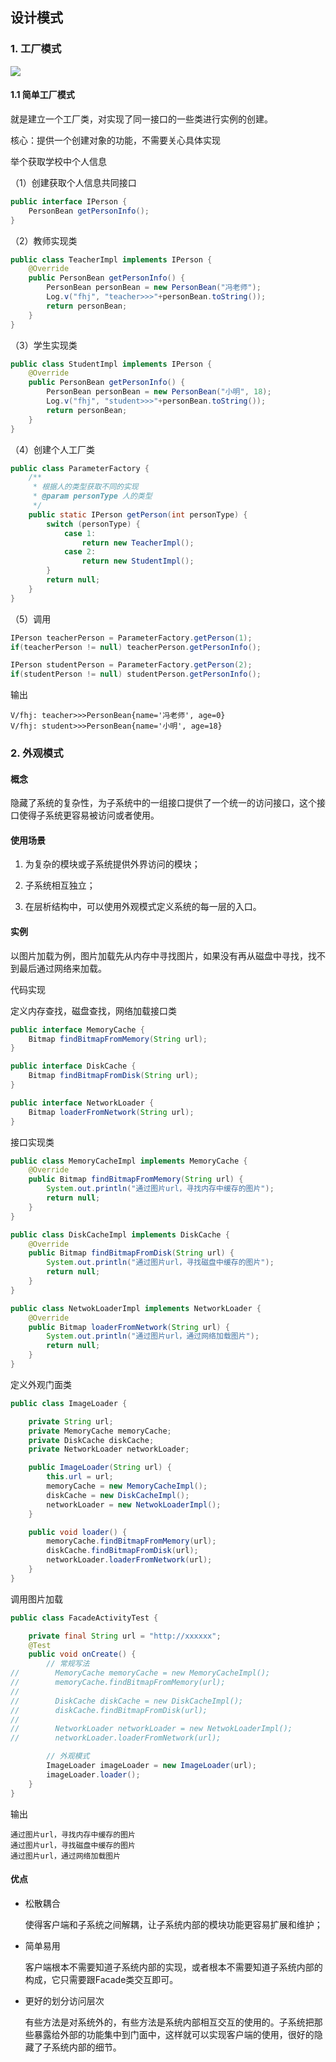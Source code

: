 ## 设计模式

### 1. 工厂模式

![](images/工厂模式.png)

#### 1.1 简单工厂模式

就是建立一个工厂类，对实现了同一接口的一些类进行实例的创建。

核心：提供一个创建对象的功能，不需要关心具体实现

举个获取学校中个人信息

（1）创建获取个人信息共同接口

```java
public interface IPerson {
    PersonBean getPersonInfo();
}
```

（2）教师实现类

```java
public class TeacherImpl implements IPerson {
    @Override
    public PersonBean getPersonInfo() {
        PersonBean personBean = new PersonBean("冯老师");
        Log.v("fhj", "teacher>>>"+personBean.toString());
        return personBean;
    }
}
```

（3）学生实现类

```java
public class StudentImpl implements IPerson {
    @Override
    public PersonBean getPersonInfo() {
        PersonBean personBean = new PersonBean("小明", 18);
        Log.v("fhj", "student>>>"+personBean.toString());
        return personBean;
    }
}
```

（4）创建个人工厂类

```java
public class ParameterFactory {
    /**
     * 根据人的类型获取不同的实现
     * @param personType 人的类型
     */
    public static IPerson getPerson(int personType) {
        switch (personType) {
            case 1:
                return new TeacherImpl();
            case 2:
                return new StudentImpl();
        }
        return null;
    }
}
```

（5）调用

```java
IPerson teacherPerson = ParameterFactory.getPerson(1);
if(teacherPerson != null) teacherPerson.getPersonInfo();

IPerson studentPerson = ParameterFactory.getPerson(2);
if(studentPerson != null) studentPerson.getPersonInfo();
```

输出

```
V/fhj: teacher>>>PersonBean{name='冯老师', age=0}
V/fhj: student>>>PersonBean{name='小明', age=18}
```

### 2. 外观模式

#### 概念

隐藏了系统的复杂性，为子系统中的一组接口提供了一个统一的访问接口，这个接口使得子系统更容易被访问或者使用。 

#### 使用场景

1. 为复杂的模块或子系统提供外界访问的模块；

2. 子系统相互独立；

3. 在层析结构中，可以使用外观模式定义系统的每一层的入口。

#### 实例

以图片加载为例，图片加载先从内存中寻找图片，如果没有再从磁盘中寻找，找不到最后通过网络来加载。

代码实现

定义内存查找，磁盘查找，网络加载接口类

```java
public interface MemoryCache {
    Bitmap findBitmapFromMemory(String url);
}

public interface DiskCache {
    Bitmap findBitmapFromDisk(String url);
}

public interface NetworkLoader {
    Bitmap loaderFromNetwork(String url);
}
```

接口实现类

```java
public class MemoryCacheImpl implements MemoryCache {
    @Override
    public Bitmap findBitmapFromMemory(String url) {
        System.out.println("通过图片url，寻找内存中缓存的图片");
        return null;
    }
}

public class DiskCacheImpl implements DiskCache {
    @Override
    public Bitmap findBitmapFromDisk(String url) {
        System.out.println("通过图片url，寻找磁盘中缓存的图片");
        return null;
    }
}

public class NetwokLoaderImpl implements NetworkLoader {
    @Override
    public Bitmap loaderFromNetwork(String url) {
        System.out.println("通过图片url，通过网络加载图片");
        return null;
    }
}
```

定义外观门面类

```java
public class ImageLoader {

    private String url;
    private MemoryCache memoryCache;
    private DiskCache diskCache;
    private NetworkLoader networkLoader;

    public ImageLoader(String url) {
        this.url = url;
        memoryCache = new MemoryCacheImpl();
        diskCache = new DiskCacheImpl();
        networkLoader = new NetwokLoaderImpl();
    }

    public void loader() {
        memoryCache.findBitmapFromMemory(url);
        diskCache.findBitmapFromDisk(url);
        networkLoader.loaderFromNetwork(url);
    }
}
```

调用图片加载

```java
public class FacadeActivityTest {

    private final String url = "http://xxxxxx";
    @Test
    public void onCreate() {
        // 常规写法
//        MemoryCache memoryCache = new MemoryCacheImpl();
//        memoryCache.findBitmapFromMemory(url);
//
//        DiskCache diskCache = new DiskCacheImpl();
//        diskCache.findBitmapFromDisk(url);
//
//        NetworkLoader networkLoader = new NetwokLoaderImpl();
//        networkLoader.loaderFromNetwork(url);

        // 外观模式
        ImageLoader imageLoader = new ImageLoader(url);
        imageLoader.loader();
    }
}
```

输出

```
通过图片url，寻找内存中缓存的图片
通过图片url，寻找磁盘中缓存的图片
通过图片url，通过网络加载图片
```

#### 优点

- 松散耦合

    使得客户端和子系统之间解耦，让子系统内部的模块功能更容易扩展和维护；

- 简单易用

    客户端根本不需要知道子系统内部的实现，或者根本不需要知道子系统内部的构成，它只需要跟Facade类交互即可。

- 更好的划分访问层次

    有些方法是对系统外的，有些方法是系统内部相互交互的使用的。子系统把那些暴露给外部的功能集中到门面中，这样就可以实现客户端的使用，很好的隐藏了子系统内部的细节。